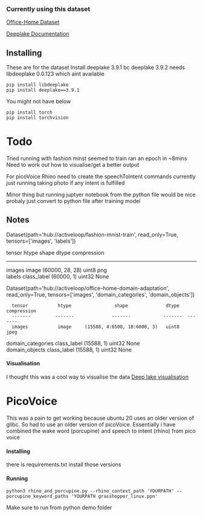 
### Currently using this dataset 
[Office-Home Dataset](https://datasets.activeloop.ai/docs/ml/datasets/office-home-dataset/)
 
[Deeplake Documentation](https://docs.activeloop.ai/examples/dl)

## Installing

These are for the dataset
Install deeplake 3.9.1 bc deeplake 3.9.2 needs libdeeplake 0.0.123 which aint available 
```
pip install libdeeplake
pip install deeplake==3.9.1
```
You might not have below
```
pip install torch
pip install torchvision

```


# Todo
Tried running with fashion minst seemed to train ran an epoch in ~8mins 
Need to work out how to visualise/get a better output 

For picoVoice Rhino need to create the speechToIntent commands currently just running taking photo if any intent is fulfilled 



Minor thing but running juptyer notebook from the python file would be nice probaly just convert to python file after training model 



## Notes 




Dataset(path='hub://activeloop/fashion-mnist-train', read_only=True, tensors=['images', 'labels'])

 tensor      htype          shape        dtype  compression
 -------    -------        -------      -------  ------- 
 images      image     (60000, 28, 28)   uint8     png   
 labels   class_label    (60000, 1)     uint32    None  

  
Dataset(path='hub://activeloop/office-home-domain-adaptation', read_only=True, tensors=['images', 'domain_categories', 'domain_objects'])

      tensor           htype                shape              dtype  compression
      -------         -------              -------            -------  ------- 
      images           image     (15588, 4:6500, 18:6000, 3)   uint8    jpeg   
 domain_categories  class_label          (15588, 1)           uint32    None   
  domain_objects    class_label          (15588, 1)           uint32    None  


#### Visualisation 
I thought this was a cool way to visualise the data 
[Deep lake visualisation](https://docs.activeloop.ai/technical-details/visualization)

# PicoVoice 
This was a pain to get working because ubuntu 20 uses an older version of glibc. 
So had to use an older version of picoVoice. 
Essentially i have combined the wake word (porcupine) and speech to intent (rhino) from pico voice

#### Installing
there is requirements.txt install those versions 
#### Running 

```
python3 rhino_and_porcupine.py --rhino_context_path 'YOURPATH' --porcupine_keyword_paths 'YOURPATH grasshopper_linux.ppn'
```
Make sure to run from python demo folder

